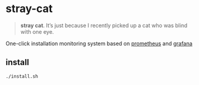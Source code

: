 # stray-cat

> **stray cat**. It’s just because I recently picked up a cat who was blind with one eye.

One-click installation monitoring system based on [prometheus](https://prometheus.io/) and [grafana](https://grafana.com/)

## install

```sh
./install.sh
```
